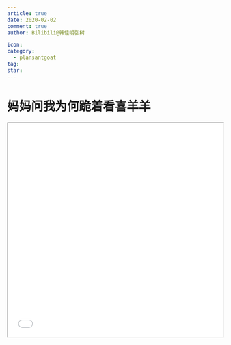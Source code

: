 ```yaml
---
article: true
date: 2020-02-02
comment: true
author: Bilibili@韩佳明弘树

icon:
category:
  - plansantgoat
tag:
star:
---
```


# 妈妈问我为何跪着看喜羊羊

<iframe src="//player.bilibili.com/player.html?aid=928945365&cid=291255487&page=1&danmaku=1" allowfullscreen="allowfullscreen" width="100%" height="500" sandbox="allow-top-navigation allow-same-origin allow-forms allow-scripts">
</iframe>